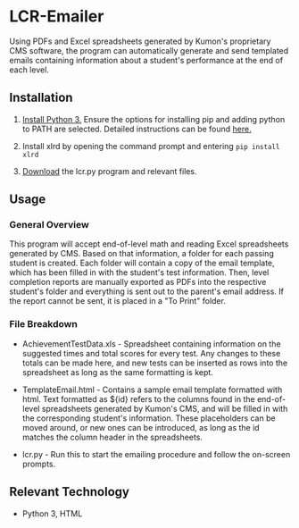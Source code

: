 # LCR-Emailer

Using PDFs and Excel spreadsheets generated by Kumon's proprietary CMS software, the program can automatically generate and send templated emails containing information about a student's performance at the end of each level.

## Installation

1. [Install Python 3.](https://www.python.org/downloads/windows/) Ensure the options for installing pip and adding python to PATH are selected. Detailed instructions can be found [here.](https://www.ics.uci.edu/~pattis/common/handouts/pythoneclipsejava/python.html)

2. Install xlrd by opening the command prompt and entering `pip install xlrd`

3. [Download](https://github.com/Sebastian-/LCR-Emailer/releases) the lcr.py program and relevant files.

## Usage

### General Overview

This program will accept end-of-level math and reading Excel spreadsheets generated by CMS. Based on that information, a folder for each passing student is created. Each folder will contain a copy of the email template, which has been filled in with the student's test information. Then, level completion reports are manually exported as PDFs into the respective student's folder and everything is sent out to the parent's email address. If the report cannot be sent, it is placed in a "To Print" folder.

### File Breakdown

* AchievementTestData.xls - Spreadsheet containing information on the suggested times and total scores for every test. Any changes to these totals can be made here, and new tests can be inserted as rows into the spreadsheet as long as the same formatting is kept.

* TemplateEmail.html - Contains a sample email template formatted with html. Text formatted as ${id} refers to the columns found in the end-of-level spreadsheets generated by Kumon's CMS, and will be filled in with the corresponding student's information. These placeholders can be moved around, or new ones can be introduced, as long as the id matches the column header in the spreadsheets.

* lcr.py - Run this to start the emailing procedure and follow the on-screen prompts.

## Relevant Technology

* Python 3, HTML